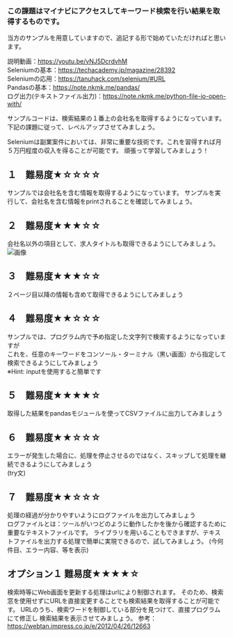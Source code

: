 ### この課題はマイナビにアクセスしてキーワード検索を行い結果を取得するものです。
当方のサンプルを用意していますので、追記する形で始めていただければと思います。

説明動画：https://youtu.be/vNJ5DcrdvhM<br>
Seleniumの基本：https://techacademy.jp/magazine/28392<br>
Seleniumの応用：https://tanuhack.com/selenium/#URL<br>
Pandasの基本：https://note.nkmk.me/pandas/<br>
ログ出力(テキストファイル出力)：https://note.nkmk.me/python-file-io-open-with/<br>

サンプルコードは、検索結果の１番上の会社名を取得するようになっています。
下記の課題に従って、レベルアップさせてみましょう。

Seleniumは副業案件においては、非常に重要な技術です。これを習得すれば月５万円程度の収入を得ることが可能です。
頑張って学習してみましょう！

## １　難易度★☆☆☆☆
サンプルでは会社名を含む情報を取得するようになっています。
サンプルを実行して、会社名を含む情報をprintされることを確認してみましょう。

## ２　難易度★★★☆☆
会社名以外の項目として、求人タイトルも取得できるようにしてみましょう。   
![画像](https://i.gyazo.com/4b86808ee00d8b28096fe7578b7f093a.png)

## ３　難易度★★★☆☆
２ページ目以降の情報も含めて取得できるようにしてみましょう

## ４　難易度★★☆☆☆
サンプルでは、プログラム内で予め指定した文字列で検索するようになっていますが  
これを、任意のキーワードをコンソール・ターミナル（黒い画面）から指定して検索できるようにしてみましょう  
※Hint: inputを使用すると簡単です  

## ５　難易度★★★★☆
取得した結果をpandasモジュールを使ってCSVファイルに出力してみましょう

## ６　難易度★★☆☆☆
エラーが発生した場合に、処理を停止させるのではなく、スキップして処理を継続できるようにしてみましょう<br>
(try文)

## ７　難易度★★☆☆☆
処理の経過が分かりやすいようにログファイルを出力してみましょう<br>
ログファイルとは：ツールがいつどのように動作したかを後から確認するために重要なテキストファイルです。
ライブラリを用いることもできますが、テキストファイルを出力する処理で簡単に実現できるので、試してみましょう。
(今何件目、エラー内容、等を表示)

## オプション１ 難易度★★★★☆
検索時等にWeb画面を更新する処理はurlにより制御されます。
そのため、検索窓を使用せずにURLを直接変更することでも検索結果を取得することが可能です。
URLのうち、検索ワードを制御している部分を見つけて、直接プログラムにて修正し
検索結果を表示させてみましょう。
参考：https://webtan.impress.co.jp/e/2012/04/26/12663

